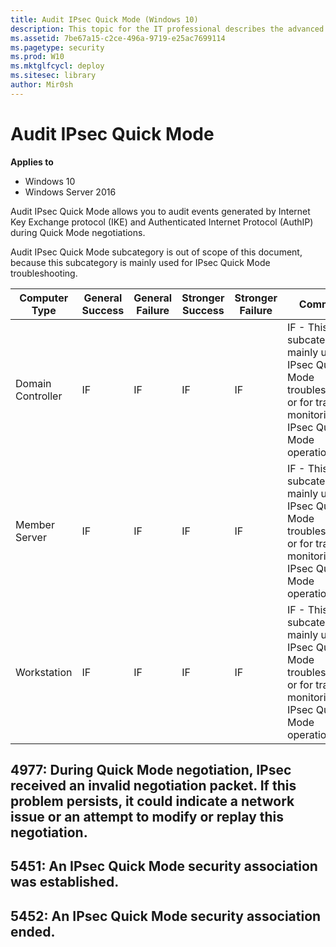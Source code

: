 ```yaml
---
title: Audit IPsec Quick Mode (Windows 10)
description: This topic for the IT professional describes the advanced security audit policy setting, Audit IPsec Quick Mode, which determines whether the operating system generates audit events for the results of the Internet Key Exchange (IKE) protocol and Authenticated Internet Protocol (AuthIP) during Quick Mode negotiations.
ms.assetid: 7be67a15-c2ce-496a-9719-e25ac7699114
ms.pagetype: security
ms.prod: W10
ms.mktglfcycl: deploy
ms.sitesec: library
author: Mir0sh
---
```


# Audit IPsec Quick Mode

**Applies to**
-   Windows 10
-   Windows Server 2016


Audit IPsec Quick Mode allows you to audit events generated by Internet Key Exchange protocol (IKE) and Authenticated Internet Protocol (AuthIP) during Quick Mode negotiations.

Audit IPsec Quick Mode subcategory is out of scope of this document, because this subcategory is mainly used for IPsec Quick Mode troubleshooting.

| Computer Type     | General Success | General Failure | Stronger Success | Stronger Failure | Comments                                                                                                                             |
|-------------------|-----------------|-----------------|------------------|------------------|--------------------------------------------------------------------------------------------------------------------------------------|
| Domain Controller | IF              | IF              | IF               | IF               | IF - This subcategory is mainly used for IPsec Quick Mode troubleshooting, or for tracing or monitoring IPsec Quick Mode operations. |
| Member Server     | IF              | IF              | IF               | IF               | IF - This subcategory is mainly used for IPsec Quick Mode troubleshooting, or for tracing or monitoring IPsec Quick Mode operations. |
| Workstation       | IF              | IF              | IF               | IF               | IF - This subcategory is mainly used for IPsec Quick Mode troubleshooting, or for tracing or monitoring IPsec Quick Mode operations. |

## 4977: During Quick Mode negotiation, IPsec received an invalid negotiation packet. If this problem persists, it could indicate a network issue or an attempt to modify or replay this negotiation.

## 5451: An IPsec Quick Mode security association was established.

## 5452: An IPsec Quick Mode security association ended.

